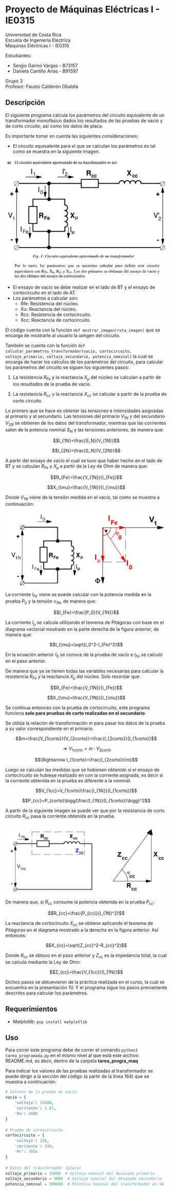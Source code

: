# Proyecto de Máquinas Eléctricas I - IE0315

Universidad de Costa Rica\
Escuela de Ingeniería Eléctrica\
Máquinas Eléctricas I - IE0315

Estudiantes:

- Sergio Garino Vargas - B73157
- Daniela Cantillo Arias - B91597

Grupo 3\
Profesor: Fausto Calderón Obaldía

## Descripción

El siguiente programa calcula los parámetros del circuito equivalente de un transformador monofásico dados los resultados de las pruebas de vacío y de corto circuito, así como los datos de placa.

Es importante tomar en cuenta las siguientes consideraciones:

- El circuito equivalente para el que se calculan los parámetros es tal como se muestra en la siguiente imagen.

![Circuito equivalente](circuito_eq.png)

- El ensayo de vacío se debe realizar en el lado de BT y el ensayo de cortocircuito en el lado de AT.
- Los parámetros a calcular son:
  - Rfe: Resistencia del núcleo.
  - Xu: Reactancia del núcleo.
  - Rcc: Resistencia de cortocircuito.
  - Xcc: Reactancia de cortocircuito.

El código cuenta con la función `def mostrar_imagen(ruta_imagen)` que se encarga de mostrarle al usuario la iamgen del circuito.

También se cuenta con la función `def calcular_parametros_transformador(vacio, cortocircuito, voltaje_primario, voltaje_secundario, potencia_nominal)` la cual se encarga de hacer los cálculos de los parámetros del circuito, para calcular los parámetros del circuito se siguen los siguientes pasos:

1. La resistencia $R_{Fe}$ y la reactancia $X_{\mu}$ del núcleo se calculan a partir de los resultados de la prueba de vacío.

2. La resistencia $R_{cc}$ y la reactancia $X_{cc}$ se calcular a partir de la prueba de corto circuito.

Lo primero que se hace es obtener las tensiones e intensidades asignadas al primario y al secundario. Las tensiones del primario $V_{1N}$ y del secundario $V_{2N}$ se obtienen de los datos del transformador, mientras que las corrientes salen de la potencia nominal $S_N$ y las tensiones anteriores, de manera que:

$$I_{1N}=\frac{S_N}{V_{1N}}$$

$$I_{2N}=\frac{S_N}{V_{2N}}$$

A partir del ensayo de vacío el cual se tuvo que haber hecho en el lado de BT y se calculan $R_{Fe}$ y $X_{\mu}$ a partir de la Ley de Ohm de manera que:

$$R_{Fe}=\frac{V_{1N}}{I_{Fe}}$$

$$X_{\mu}=\frac{V_{1N}}{I_{\mu}}$$

Donde $V_{1N}$ viene de la tensión medida en el vacío, tal como se muestra a continuación:

![Prueba de vacío](vacio.png)

La corriente $I_{Fe}$ viene se puede calcular con la potencia medida en la prueba $P_0$ y la tensión $v_{1N}$, de manera que:

$$I_{Fe}=\frac{P_0}{V_{1N}}$$

La corriente $I_{\mu}$ se calcula utilizando el teorema de Pitágoras con base en el diagrama vectorial mostrado en la parte derecha de la figura anterior, de manera que:

$$I_{\mu}=\sqrt{I_0^2-I_{Fe}^2}$$

En la ecuación anterior $I_0$ se conoce de la prueba de vacío e $I_{Fe}$ se calculó en el paso anterior.

De manera que ya se tienen todas las variables necesarias para calcular la resistencia $R_{Fe}$ y la reactancia $X_{\mu}$ del núcleo. Solo recordar que:

$$R_{Fe}=\frac{V_{1N}}{I_{Fe}}$$

$$X_{\mu}=\frac{V_{1N}}{I_{\mu}}$$

Se continua entonces con la prueba de cortocircuito, este programa funciona **solo para pruebas de corto realizadas en el secundario**.

Se utiliza la relación de transformación $m$ para pasar los datos de la prueba a su valor correspondiente en el primario.

$$m=\frac{V_{1corto}}{V_{2corto}}=\frac{I_{2corto}}{I_{1corto}}$$

$$\Rightarrow V_{1corto}=m\cdot V_{2corto}$$

$$\Rightarrow I_{1corto}=\frac{I_{2corto}}{m}$$

Luego se calculan las medidas que se hubiesen obtenido si el ensayo de cortocircuito se hubiese realizado en con la corriente asignada, es decir si la corriente obtenida en la prueba es diferente a la nominal.

$$V_{1cc}=V_{1corto}\frac{I_{1N}}{I_{1corto}}$$

$$P_{cc}=P_{corto}\bigg(\frac{I_{1N}}{I_{1corto}}\bigg)^2$$

A partir de la siguiente imagen se puede ver que por la resistancia de corto circuito $R_{cc}$ pasa la corriente obtenida en la prueba.

![Prueba de corto](corto.png)

De manera que, si $R_{cc}$ consume la potencia obtenida en la prueba $P_{cc}$:

$$R_{cc}=\frac{P_{cc}}{I_{1N}^2}$$

La reactancia de cortocircuito $X_{cc}$ se obtiene aplicando el teorema de Pitágoras en el diagrama mostrado a la derecha en la figura anterior. Así entonces:

$$X_{cc}=\sqrt{Z_{cc}^2-R_{cc}^2}$$

Donde $R_{cc}$ se obtuvo en el paso anterior y $Z_{cc}$ es la impedancia total, la cual se calcula mediante la Ley de Ohm:

$$Z_{cc}=\frac{V_{1cc}}{I_{1N}}$$

Dichos pasos se obtuevieron de la práctica realizada en el curso, la cual se encuentra en la presentación 10. Y el programa sigue los pasos previamente descritos para calcular los parámetros.

## Requerimientos

- Matplotlib: `pip install matplotlib`

## Uso

Para correr este programa debe de correr el comando `python3 tarea_programada.py` en el mismo nivel al que está este archivo README.md, es decir, dentro de la carpeta **tarea_progra_maq**

Para indicar los valores de las pruebas realizadas al transformador se puede dirigir a la sección del código (a partir de la línea 164) que se muestra a continuación:

```python
# Valores de la prueba de vacío
vacio = {
    'voltaje': 15000,  
    'corriente': 1.67,
    'Po': 4000  
}

# Prueba de cortocircuito 
cortocircuito = {
    'voltaje': 126,  
    'corriente': 140,
    'Pc': 7056  
}

# Datos del transformador (placa)
voltaje_primario = 15000  # Voltaje nominal del devanado primario
voltaje_secundario = 3000  # Voltaje nominal del devanado secundario
potencia_nominal = 500000  # Potencia nominal del transformador en VA
```
